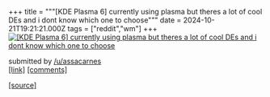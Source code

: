 +++
title = """[KDE Plasma 6] currently using plasma but theres a lot of cool DEs and i dont know which one to choose"""
date = 2024-10-21T19:21:21.000Z
tags = ["reddit","wm"]
+++
[![[KDE Plasma 6] currently using plasma but theres a lot of cool DEs and i dont know which one to choose](https://preview.redd.it/dk7z3savt5wd1.png?width=640&crop=smart&auto=webp&s=1e194aba1058886681cbc4dd33a2116561c52c77 "[KDE Plasma 6] currently using plasma but theres a lot of cool DEs and i dont know which one to choose")](https://www.reddit.com/r/unixporn/comments/1g8y8h2/kde_plasma_6_currently_using_plasma_but_theres_a/)

submitted by [/u/assacarnes](https://www.reddit.com/user/assacarnes)  
[\[link\]](https://i.redd.it/dk7z3savt5wd1.png) [\[comments\]](https://www.reddit.com/r/unixporn/comments/1g8y8h2/kde_plasma_6_currently_using_plasma_but_theres_a/)

[[source]](https://www.reddit.com/r/unixporn/comments/1g8y8h2/kde_plasma_6_currently_using_plasma_but_theres_a/)
